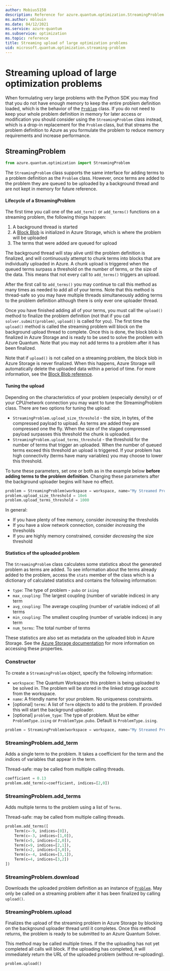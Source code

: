 ```yaml
---
author: Mobius5150
description: Reference for azure.quantum.optimization.StreamingProblem
ms.author: mblouin
ms.date: 04/12/2021
ms.service: azure-quantum
ms.subservice: optimization
ms.topic: reference
title: Streaming upload of large optimization problems
uid: microsoft.quantum.optimization.streaming-problem
---
```


# Streaming upload of large optimization problems
When formulating very large problems with the Python SDK you may find that you do not have enough memory to keep the entire problem definition loaded, which is the behavior of the [`Problem`](xref:microsoft.quantum.optimization.problem) class. If you do not need to keep your whole problem definition in memory for later access or modification you should consider using the `StreamingProblem` class instead, which is a drop-in replacement for the `Problem` class, but that streams the problem definition to Azure as you formulate the problem to reduce memory requirements and increase performance.

## StreamingProblem

```py
from azure.quantum.optimization import StreamingProblem
```

The `StreamingProblem` class supports the same interface for adding terms to a problem definition as the `Problem` class. However, once terms are added to the problem they are queued to be uploaded by a background thread and are not kept in memory for future reference.

#### Lifecycle of a StreamingProblem

The first time you call one of the `add_term()` or `add_terms()` functions on a streaming problem, the following things happen:

1. A background thread is started
2. A [Block Blob](https://docs.microsoft.com/rest/api/storageservices/understanding-block-blobs--append-blobs--and-page-blobs) is initialized in Azure Storage, which is where the problem will be uploaded
3. The terms that were added are queued for upload

The background thread will stay alive until the problem definition is finalized, and will continuously attempt to chunk terms into blocks that are individually uploaded in Azure. A chunk upload is triggered when the queued terms surpass a threshold on the number of terms, or the size of the data. This means that not every call to `add_terms()` triggers an upload.

After the first call to `add_terms()` you may continue to call this method as many times as needed to add all of your terms. Note that this method is thread-safe so you may have multiple threads simultaneously adding terms to the problem definition although there is only ever one uploader thread.

Once you have finished adding all of your terms, you must call the `upload()` method to finalize the problem definition (not that if you call `solver.submit(problem)`, `upload()` is called for you). The first time the `upload()` method is called the streaming problem will block on the background upload thread to complete. Once this is done, the block blob is finalized in Azure Storage and is ready to be used to solve the problem with Azure Quantum. Note that you may not add terms to a problem after it has been finalized.

Note that if `upload()` is not called on a streaming problem, the block blob in Azure Storage is never finalized. When this happens, Azure Storage will automatically delete the uploaded data within a period of time. For more information, see the [Block Blob reference](https://docs.microsoft.com/rest/api/storageservices/understanding-block-blobs--append-blobs--and-page-blobs).

#### Tuning the upload

Depending on the characteristics of your problem (especially density) or of your CPU/network connection you may want to tune the StreamingProblem class. There are two options for tuning the upload:

- `StreamingProblem.upload_size_threshold` - the size, in bytes, of the compressed payload to upload. As terms are added they are compressed one the fly. When the size of the staged compressed payload surpasses this threshold the chunk is uploaded.
- `StreamingProblem.upload_terms_threshold` - the threshold for the number of terms that trigger an uploaded. When the number of queued terms exceed this threshold an upload is triggered. If your problem has high connectivity (terms have many variables) you may choose to lower this threshold.

To tune these parameters, set one or both as in the example below **before adding terms to the problem definition**. Changing these parameters after the background uploader begins will have no effect.

```py
problem = StreamingProblem(workspace = workspace, name="My Streamed Problem", problem_type=ProblemType.ising)
problem.upload_size_threshold = 10e6
problem.upload_terms_threshold = 1000
```

In general:

- If you have plenty of free memory, consider _increasing_ the thresholds
- If you have a slow network connection, consider _increasing_ the thresholds
- If you are highly memory constrained, consider _decreasing_ the size threshold

#### Statistics of the uploaded problem

The `StreamingProblem` class calculates some statistics about the generated problem as terms are added. To see information about the terms already added to the problem, access the `stats` member of the class which is a dictionary of calculated statistics and contains the following information:

- `type`: The type of problem - `pubo` or `ising`
- `max_coupling`: The largest coupling (number of variable indices) in any term
- `avg_coupling`: The average coupling (number of variable indices) of all terms
- `min_coupling`: The smallest coupling (number of variable indices) in any term
- `num_terms`: The total number of terms

These statistics are also set as metadata on the uploaded blob in Azure Storage. See the [Azure Storage documentation](https://docs.microsoft.com/learn/modules/organize-blobs-properties-metadata/) for more information on accessing these properties.

### Constructor

To create a `StreamingProblem` object, specify the following information:

- `workspace`: The Quantum Workspace this problem is being uploaded to be solved in. The problem will be stored in the linked storage account from the workspace.
- `name`: A friendly name for your problem. No uniqueness constraints.
- [optional] `terms`: A list of `Term` objects to add to the problem. If provided this will start the background uploader.
- [optional] `problem_type`: The type of problem. Must be either
  `ProblemType.ising` or `ProblemType.pubo`. Default is `ProblemType.ising`.

```py
problem = StreamingProblem(workspace = workspace, name="My Streamed Problem", problem_type=ProblemType.ising)
```

### StreamingProblem.add_term

Adds a single term to the problem. It takes a coefficient for the term and the indices
of variables that appear in the term.

Thread-safe: may be called from multiple calling threads.

```py
coefficient = 0.13
problem.add_term(c=coefficient, indices=[2,0])
```

### StreamingProblem.add_terms

Adds multiple terms to the problem using a list of `Terms`.

Thread-safe: may be called from multiple calling threads.

```py
problem.add_terms([
    Term(c=-9, indices=[0]),
    Term(c=-3, indices=[1,0]),
    Term(c=5, indices=[2,0]),
    Term(c=9, indices=[2,1]),
    Term(c=2, indices=[3,0]),
    Term(c=-4, indices=[3,1]),
    Term(c=4, indices=[3,2])
])
```

### StreamingProblem.download

Downloads the uploaded problem definition as an instance of [`Problem`](xref:microsoft.quantum.optimization.problem). May only be called on a streaming problem after it has been finalized by calling `upload()`.

### StreamingProblem.upload

Finalizes the upload of the streaming problem in Azure Storage by blocking on the background uploader thread until it completes. Once this method returns, the problem is ready to be submitted to an Azure Quantum Solver.

This method may be called multiple times. If the the uploading has not yet completed all calls will block. If the uploading has completed, it will immediately return the URL of the uploaded problem (without re-uploading).

```py
problem.upload()
```